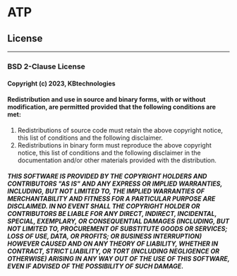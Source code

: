 # ATP
## License

---
### BSD 2-Clause License
#### Copyright (c) 2023, KBtechnologies

#### Redistribution and use in source and binary forms, with or without modification, are permitted provided that the following conditions are met:

1. Redistributions of source code must retain the above copyright notice, this  list of conditions and the following disclaimer.
2. Redistributions in binary form must reproduce the above copyright notice,  this list of conditions and the following disclaimer in the documentation  and/or other materials provided with the distribution.

##### THIS SOFTWARE IS PROVIDED BY THE COPYRIGHT HOLDERS AND CONTRIBUTORS "AS IS" AND ANY EXPRESS OR IMPLIED WARRANTIES, INCLUDING, BUT NOT LIMITED TO, THE IMPLIED WARRANTIES OF MERCHANTABILITY AND FITNESS FOR A PARTICULAR PURPOSE ARE DISCLAIMED. IN NO EVENT SHALL THE COPYRIGHT HOLDER OR CONTRIBUTORS BE LIABLE  FOR ANY DIRECT, INDIRECT, INCIDENTAL, SPECIAL, EXEMPLARY, OR CONSEQUENTIAL DAMAGES (INCLUDING, BUT NOT LIMITED TO, PROCUREMENT OF SUBSTITUTE GOODS OR SERVICES; LOSS OF USE, DATA, OR PROFITS; OR BUSINESS INTERRUPTION) HOWEVER CAUSED AND ON ANY THEORY OF LIABILITY, WHETHER IN CONTRACT, STRICT LIABILITY,  OR TORT (INCLUDING NEGLIGENCE OR OTHERWISE) ARISING IN ANY WAY OUT OF THE USE OF THIS SOFTWARE, EVEN IF ADVISED OF THE POSSIBILITY OF SUCH DAMAGE.
